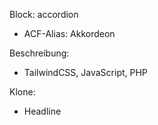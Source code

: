 Block: accordion
- ACF-Alias: Akkordeon

Beschreibung:
- TailwindCSS, JavaScript, PHP

Klone:
- Headline
